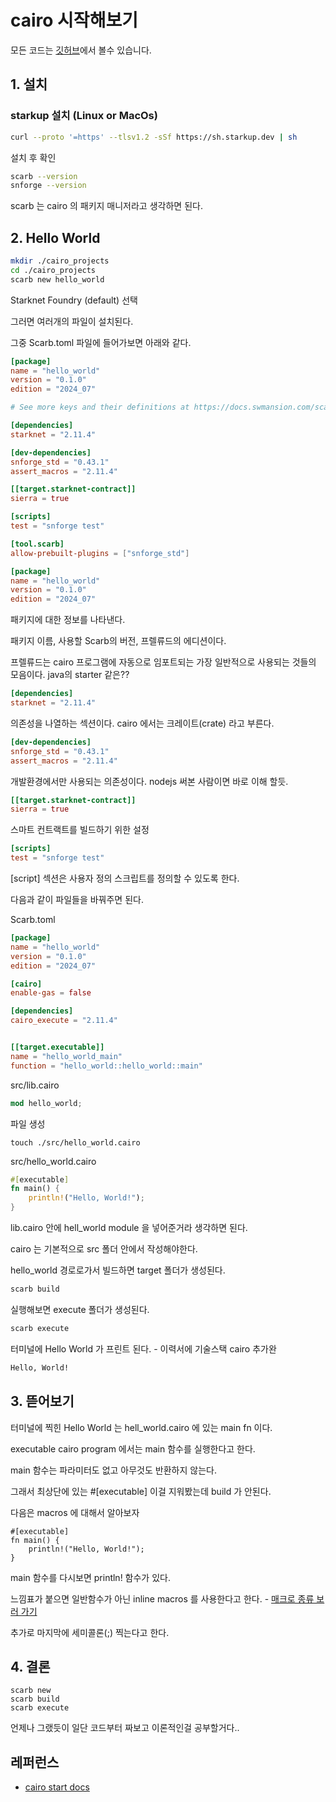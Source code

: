 # cairo 시작해보기

모든 코드는 [깃허브](https://github.com/TeTedo/blog-code/tree/main/zk-start-cairo)에서 볼수 있습니다.

## 1. 설치

### starkup 설치 (Linux or MacOs)

```bash
curl --proto '=https' --tlsv1.2 -sSf https://sh.starkup.dev | sh
```

설치 후 확인

```bash
scarb --version
snforge --version
```

scarb 는 cairo 의 패키지 매니저라고 생각하면 된다.

## 2. Hello World

```bash
mkdir ./cairo_projects
cd ./cairo_projects
scarb new hello_world
```

Starknet Foundry (default) 선택

그러면 여러개의 파일이 설치된다.

그중 Scarb.toml 파일에 들어가보면 아래와 같다.

```toml
[package]
name = "hello_world"
version = "0.1.0"
edition = "2024_07"

# See more keys and their definitions at https://docs.swmansion.com/scarb/docs/reference/manifest.html

[dependencies]
starknet = "2.11.4"

[dev-dependencies]
snforge_std = "0.43.1"
assert_macros = "2.11.4"

[[target.starknet-contract]]
sierra = true

[scripts]
test = "snforge test"

[tool.scarb]
allow-prebuilt-plugins = ["snforge_std"]
```

```toml
[package]
name = "hello_world"
version = "0.1.0"
edition = "2024_07"
```

패키지에 대한 정보를 나타낸다.

패키지 이름, 사용할 Scarb의 버전, 프렐류드의 에디션이다.

프렐류드는 cairo 프로그램에 자동으로 임포트되는 가장 일반적으로 사용되는 것들의 모음이다. java의 starter 같은??

```toml
[dependencies]
starknet = "2.11.4"
```

의존성을 나열하는 섹션이다. cairo 에서는 크레이트(crate) 라고 부른다.

```toml
[dev-dependencies]
snforge_std = "0.43.1"
assert_macros = "2.11.4"
```

개발환경에서만 사용되는 의존성이다. nodejs 써본 사람이면 바로 이해 할듯.

```toml
[[target.starknet-contract]]
sierra = true
```

스마트 컨트랙트를 빌드하기 위한 설정

```toml
[scripts]
test = "snforge test"
```

[script] 섹션은 사용자 정의 스크립트를 정의할 수 있도록 한다.

다음과 같이 파일들을 바꿔주면 된다.

Scarb.toml

```toml
[package]
name = "hello_world"
version = "0.1.0"
edition = "2024_07"

[cairo]
enable-gas = false

[dependencies]
cairo_execute = "2.11.4"


[[target.executable]]
name = "hello_world_main"
function = "hello_world::hello_world::main"
```

src/lib.cairo

```rust
mod hello_world;
```

파일 생성

```
touch ./src/hello_world.cairo
```

src/hello_world.cairo

```rust
#[executable]
fn main() {
    println!("Hello, World!");
}
```

lib.cairo 안에 hell_world module 을 넣어준거라 생각하면 된다.

cairo 는 기본적으로 src 폴더 안에서 작성해야한다.

hello_world 경로로가서 빌드하면 target 폴더가 생성된다.

```bash
scarb build
```

실행해보면 execute 폴더가 생성된다.

```bash
scarb execute
```

터미널에 Hello World 가 프린트 된다. - 이력서에 기술스택 cairo 추가완

```bash
Hello, World!
```

## 3. 뜯어보기

터미널에 찍힌 Hello World 는 hell_world.cairo 에 있는 main fn 이다.

executable cairo program 에서는 main 함수를 실행한다고 한다.

main 함수는 파라미터도 없고 아무것도 반환하지 않는다.

그래서 최상단에 있는 #[executable] 이걸 지워봤는데 build 가 안된다.

다음은 macros 에 대해서 알아보자

```cairo
#[executable]
fn main() {
    println!("Hello, World!");
}
```

main 함수를 다시보면 println! 함수가 있다.

느낌표가 붙으면 일반함수가 아닌 inline macros 를 사용한다고 한다. - [매크로 종류 보러 가기](https://book.cairo-lang.org/ch12-05-macros.html)

추가로 마지막에 세미콜론(;) 찍는다고 한다.

## 4. 결론

```
scarb new
scarb build
scarb execute
```

언제나 그랬듯이 일단 코드부터 짜보고 이론적인걸 공부할거다..

## 레퍼런스

- [cairo start docs](https://book.cairo-lang.org/ch01-01-installation.html#installing-starkup-on-linux-or-macos)
